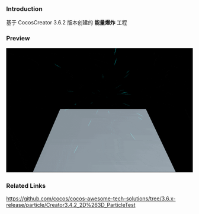 ### Introduction

基于 CocosCreator 3.6.2 版本创建的 **能量爆炸** 工程

### Preview
![image](../../../gif/202212/2022120601.gif)

### Related Links
https://github.com/cocos/cocos-awesome-tech-solutions/tree/3.6.x-release/particle/Creator3.4.2_2D%263D_ParticleTest